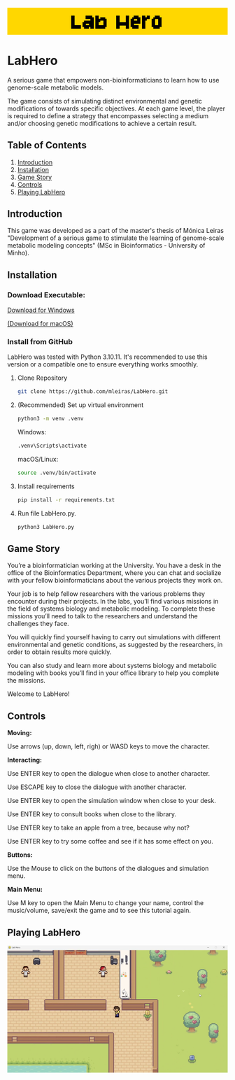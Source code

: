 ![LabHero](LabHero.png)

# LabHero

A serious game that empowers non-bioinformaticians to learn how to use genome-scale metabolic models.

The game consists of simulating distinct environmental and genetic modifications of towards specific objectives. At each game level, the player is required to define a strategy that encompasses selecting a medium and/or choosing genetic modifications to achieve a certain result.


## Table of Contents

 1. [Introduction](#introduction)
 2. [Installation](#installation)
 3. [Game Story](#game-story)
 4. [Controls](#controls)
 5. [Playing LabHero](#playing-labhero)


## Introduction

This game was developed as a part of the master's thesis of Mónica Leiras "Development of a serious game to stimulate the learning of genome-scale metabolic modeling concepts" (MSc in Bioinformatics - University of Minho).

## Installation

### Download Executable:
[Download for Windows](https://drive.google.com/file/d/1kPUM-_Je9yLfV1HENsKc2g-eleRCFrAv/view?usp=share_link)

[(Download for macOS)](https://drive.google.com/file/d/1hiQkAJ3eCTnbnxp-3bDpbzk9-DYZTnEt/view?usp=share_link)

### Install from GitHub

LabHero was tested with Python 3.10.11. It's recommended to use this version or a compatible one to ensure everything works smoothly.

1. Clone Repository
    ```bash
    git clone https://github.com/mleiras/LabHero.git
    ```
2. (Recommended) Set up virtual environment
    ```bash
    python3 -m venv .venv
    ```
    
    Windows:
    ```bash
    .venv\Scripts\activate
    ```
   
   macOS/Linux:
    ```bash
    source .venv/bin/activate
    ```

2. Install requirements
    ```bash
    pip install -r requirements.txt
    ```
3. Run file LabHero.py.
    ```bash
    python3 LabHero.py
    ```


## Game Story 

You’re a bioinformatician working at the University. You have a desk in the office of the Bioinformatics Department, where you can chat and socialize with your fellow bioinformaticians about the various projects they work on.

Your job is to help fellow researchers with the various problems they encounter during their projects. In the labs, you’ll find various missions in the field of systems biology and metabolic modeling. To complete these missions you’ll need to talk to the researchers and understand the challenges they face.

You will quickly find yourself having to carry out simulations with different environmental and genetic conditions, as suggested by the researchers, in order to obtain results more quickly. 

You can also study and learn more about systems biology and metabolic modeling with books you’ll find in your office library to help you complete the missions.

Welcome to LabHero!


## Controls

**Moving:**

Use arrows (up, down, left, righ) or WASD keys to move the character.

**Interacting:**

Use ENTER key to open the dialogue when close to another character.

Use ESCAPE key to close the dialogue with another character.

Use ENTER key to open the simulation window when close to your desk.

Use ENTER key to consult books when close to the library.

Use ENTER key to take an apple from a tree, because why not?

Use ENTER key to try some coffee and see if it has some effect on you.


**Buttons:**

Use the Mouse to click on the buttons of the dialogues and simulation menu.

**Main Menu:**

Use M key to open the Main Menu to change your name, control the music/volume, save/exit the game and to see this tutorial again.

## Playing LabHero

[![Playing LabHero Video](video_labhero.jpg)](https://www.youtube.com/watch?v=ky_Ov7gZDlg)
